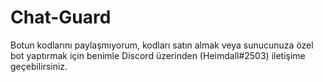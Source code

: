 # Chat-Guard

Botun kodlarını paylaşmıyorum, kodları satın almak veya sunucunuza özel bot yaptırmak için benimle Discord üzerinden (Heimdall#2503) iletişime geçebilirsiniz.
